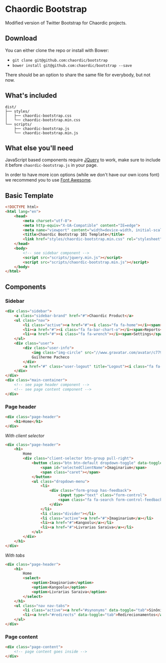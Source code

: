 Chaordic Bootstrap
=========

Modified version of Twitter Bootstrap for Chaordic projects.

Download
--------

You can either clone the repo or install with Bower:

-   `git clone git@github.com:chaordic/bootstrap`
-   `bower install git@github.com:chaordic/bootstrap --save`

There should be an option to share the same file for everybody, but not now.

What's included
---------------

```
dist/
├── styles/
│   ├── chaordic-bootstrap.css
│   └── chaordic-bootstrap.min.css
└── scripts/
    ├── chaordic-bootstrap.js
    └── chaordic-bootstrap.min.js
```

What else you'll need
---------------------

JavaScript based components require [JQuery](http://jquery.com/) to work, make sure to include it before `chaordic-bootstrap.js` in your page.

In order to have more icon options (while we don't have our own icons font) we recommend you to use [Font Awesome](http://fontawesome.io/).

Basic Template
--------------

```HTML
<!DOCTYPE html>
<html lang="en">
    <head>
        <meta charset="utf-8">
        <meta http-equiv="X-UA-Compatible" content="IE=edge">
        <meta name="viewport" content="width=device-width, initial-scale=1">
        <title>Chaordic Bootstrap 101 Template</title>
        <link href="styles/chaordic-bootstrap.min.css" rel="stylesheet">
    </head>
    <body>
        <!-- see sidebar component -->
        <script src="scripts/jquery.min.js"></script>
        <script src="scripts/chaordic-bootstrap.min.js"></script>
    </body>
</html>
```

Components
----------

### Sidebar

```HTML
<div class="sidebar">
    <a class="sidebar-brand" href="#">Chaordic Product</a>
    <ul class="nav">
        <li class="active"><a href="#"><i class="fa fa-home"></i><span>Home</span></a></li>
        <li><a href="#"><i class="fa fa-bar-chart-o"></i><span>Reports</span></a></li>
        <li><a href="#"><i class="fa fa-wrench"></i><span>Settings</span></a></li>
    </ul>
    <div class="user">
        <div class="user-info">
            <img class="img-circle" src="//www.gravatar.com/avatar/c7790195a496a869aad0103fe338658f?s=30" alt="Guilherme Pacheco">
            Guilherme Pacheco
        </div>
        <a href="#" class="user-logout" title="Logout"><i class="fa fa-sign-out"></i></a>
    </div>
</div>
<div class="main-container">
    <!-- see page header component -->
    <!-- see page content component -->
</div>
```

### Page header

```HTML
<div class="page-header">
    <h1>Home</h1>
</div>
```

*With client selector*

```HTML
<div class="page-header">
    <h1>
        Home
        <div class="client-selector btn-group pull-right">
            <button class="btn btn-default dropdown-toggle" data-toggle="dropdown" type="button">
                <span id="selectedClientName">Imaginarium</span>
                <span class="caret"></span>
            </button>
            <ul class="dropdown-menu">
                <li>
                    <div class="form-group has-feedback">
                        <input type="text" class="form-control">
                        <span class="fa fa-search form-control-feedback"></span>
                    </div>
                </li>
                <li class="divider"></li>
                <li class="active"><a href="#">Imaginarium</a></li>
                <li><a href="#">Kangoolu</a></li>
                <li><a href="#">Livrarias Saraiva</a></li>
            </ul>
        </div>
    </h1>
</div>
```

*With tabs*

```HTML
<div class="page-header">
    <h1>
        Home
        <select>
            <option>Imaginarium</option>
            <option>Kangoolu</option>
            <option>Livrarias Saraiva</option>
        </select>
    </h1>
    <ul class="nav nav-tabs">
        <li class="active"><a href="#synonyms" data-toggle="tab">Sinônimos</a></li>
        <li><a href="#redirects" data-toggle="tab">Redirecionamentos</a></li>
    </ul>
</div>
```

### Page content

```HTML
<div class="page-content">
    <!-- page content goes inside -->
</div>
```
